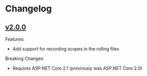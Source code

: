 # Changelog

## [v2.0.0]

Features:

* Add support for recording scopes in the rolling files

Breaking Changes:

* Requires ASP.NET Core 2.1 (previously was ASP.NET Core 2.0)

[v2.0.0]: https://github.com/andrewlock/NetEscapades.AspNetCore.SecurityHeaders/compare/v1.1.0...2.0.0
